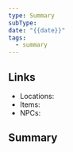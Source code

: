 ```yaml
---
type: Summary
subType: 
date: "{{date}}"
tags:
  - summary
---
```

## Links
- Locations:
- Items:
- NPCs:
## Summary

